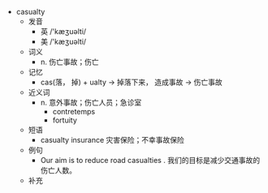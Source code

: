 - casualty
  - 发音
    - 英 /'kæʒuəlti/
    - 美 /'kæʒuəlti/
  - 词义
    - n. 伤亡事故；伤亡
  - 记忆
    - cas(落， 掉) + ualty → 掉落下来， 造成事故 → 伤亡事故
  - 近义词
    - n. 意外事故；伤亡人员；急诊室
      - contretemps
      - fortuity
  - 短语
    - casualty insurance 灾害保险；不幸事故保险
  - 例句
    - Our aim is to reduce road casualties . 我们的目标是减少交通事故的伤亡人数。
  - 补充